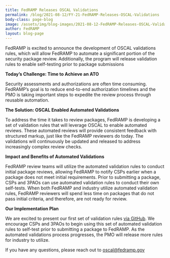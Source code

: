 ```yaml
---
title: FedRAMP Releases OSCAL Validations
permalink: /blog/2021-08-12/FY-21-FedRAMP-Releases-OSCAL-Validations
body-class: page-blog
image: /assets/img/blog-images/2021-08-12-FedRAMP-Releases-OSCAL-Validations.png
author: FedRAMP
layout: blog-page
---
```


FedRAMP is excited to announce the development of OSCAL validations rules, which will allow FedRAMP to automate a significant portion of the security package review. Additionally, the program will release validation rules to enable self-testing prior to package submissions 

**Today’s Challenge: Time to Achieve an ATO**

Security assessments and authorizations are often time consuming. FedRAMP’s goal is to reduce end-to-end authorization timelines and the PMO is taking important steps to expedite the review process through reusable automation. 

**The Solution: OSCAL Enabled Automated Validations**

To address the time it takes to review packages, FedRAMP is developing a set of validation rules that will leverage OSCAL to enable automated reviews. These automated reviews will provide consistent feedback with structured markup, just like the FedRAMP reviewers do today. The validations will continuously be updated and released to address increasingly complex review checks.

**Impact and Benefits of Automated Validations** 

FedRAMP review teams will utilize the automated validation rules to conduct initial package reviews, allowing FedRAMP to notify CSPs earlier when a package does not meet initial requirements. Prior to submitting a package, CSPs and 3PAOs can use automated validation rules to conduct their own self-tests. When both FedRAMP and industry utilize automated validation rules, FedRAMP reviewers will spend less time on packages that do not pass initial criteria, and therefore, are not ready for review.

**Our Implementation Plan** 

We are excited to present our first set of validation rules [via GitHub](https://github.com/GSA/fedramp-automation/tree/master/src/validations#what-is-this). We encourage CSPs and 3PAOs to begin using this set of automated validation rules to self-test prior to submitting a package to FedRAMP. As the automated validations process progresses, the PMO will release more rules for industry to utilize. 

If you have any questions, please reach out to [oscal@fedramp.gov](oscal@fedramp.gov)

